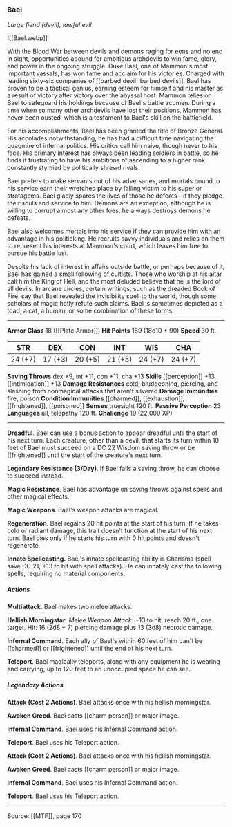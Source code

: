 ### Bael
_Large fiend (devil), lawful evil_

![[Bael.webp]]

With the Blood War between devils and demons raging for eons and no end in sight, opportunities abound for ambitious archdevils to win fame, glory, and power in the ongoing struggle. Duke Bael, one of Mammon's most important vassals, has won fame and acclaim for his victories. Charged with leading sixty-six companies of [[barbed devil||barbed devils]], Bael has proven to be a tactical genius, earning esteem for himself and his master as a result of victory after victory over the abyssal host. Mammon relies on Bael to safeguard his holdings because of Bael's battle acumen. During a time when so many other archdevils have lost their positions, Mammon has never been ousted, which is a testament to Bael's skill on the battlefield.

For his accomplishments, Bael has been granted the title of Bronze General. His accolades notwithstanding, he has had a difficult time navigating the quagmire of infernal politics. His critics call him naive, though never to his face. His primary interest has always been leading soldiers in battle, so he finds it frustrating to have his ambitions of ascending to a higher rank constantly stymied by politically shrewd rivals.

Bael prefers to make servants out of his adversaries, and mortals bound to his service earn their wretched place by falling victim to his superior stratagems. Bael gladly spares the lives of those he defeats—if they pledge their souls and service to him. Demons are an exception; although he is willing to corrupt almost any other foes, he always destroys demons he defeats.

Bael also welcomes mortals into his service if they can provide him with an advantage in his politicking. He recruits savvy individuals and relies on them to represent his interests at Mammon's court, which leaves him free to pursue his battle lust.

Despite his lack of interest in affairs outside battle, or perhaps because of it, Bael has gained a small following of cultists. Those who worship at his altar call him the King of Hell, and the most deluded believe that he is the lord of all devils. In arcane circles, certain writings, such as the dreaded Book of Fire, say that Bael revealed the invisibility spell to the world, though some scholars of magic hotly refute such claims. Bael is sometimes depicted as a toad, a cat, a human, or some combination of these forms.



---

**Armor Class** 18 ([[Plate Armor]])
**Hit Points** 189 (18d10 + 90)
**Speed** 30 ft.

| STR     | DEX     | CON     | INT     | WIS     | CHA     |
|---------|---------|---------|---------|---------|---------|
| 24 (+7) | 17 (+3) | 20 (+5) | 21 (+5) | 24 (+7) | 24 (+7) |

**Saving Throws** dex +9, int +11, con +11, cha +13
**Skills** [[perception]] +13, [[intimidation]] +13
**Damage Resistances** cold; bludgeoning, piercing, and slashing from nonmagical attacks that aren't silvered
**Damage Immunities** fire, poison
**Condition Immunities** [[charmed]], [[exhaustion]], [[frightened]], [[poisoned]]
**Senses** truesight 120 ft.
**Passive Perception** 23
**Languages** all, telepathy 120 ft.
**Challenge** 19 (22,000 XP)

---

**Dreadful**. Bael can use a bonus action to appear dreadful until the start of his next turn. Each creature, other than a devil, that starts its turn within 10 feet of Bael must succeed on a DC 22 Wisdom saving throw or be [[frightened]] until the start of the creature's next turn.

**Legendary Resistance (3/Day)**. If Bael fails a saving throw, he can choose to succeed instead.

**Magic Resistance**. Bael has advantage on saving throws against spells and other magical effects.

**Magic Weapons**. Bael's weapon attacks are magical.

**Regeneration**. Bael regains 20 hit points at the start of his turn. If he takes cold or radiant damage, this trait doesn't function at the start of his next turn. Bael dies only if he starts his turn with 0 hit points and doesn't regenerate.

**Innate Spellcasting.** Bael's innate spellcasting ability is Charisma (spell save DC 21, +13 to hit with spell attacks). He can innately cast the following spells, requiring no material components:

##### Actions
**Multiattack**. Bael makes two melee attacks.

**Hellish Morningstar**. _Melee Weapon Attack:_ +13 to hit, reach 20 ft., one target. Hit: 16 (2d8 + 7) piercing damage plus 13 (3d8) necrotic damage.

**Infernal Command**. Each ally of Bael's within 60 feet of him can't be [[charmed]] or [[frightened]] until the end of his next turn.

**Teleport**. Bael magically teleports, along with any equipment he is wearing and carrying, up to 120 feet to an unoccupied space he can see.

##### Legendary Actions
**Attack (Cost 2 Actions)**. Bael attacks once with his hellish morningstar.

**Awaken Greed**. Bael casts [[charm person]] or major image.

**Infernal Command**. Bael uses his Infernal Command action.

**Teleport**. Bael uses his Teleport action.

**Attack (Cost 2 Actions)**. Bael attacks once with his hellish morningstar.

**Awaken Greed**. Bael casts [[charm person]] or major image.

**Infernal Command**. Bael uses his Infernal Command action.

**Teleport**. Bael uses his Teleport action.


---

Source: [[MTF]], page 170